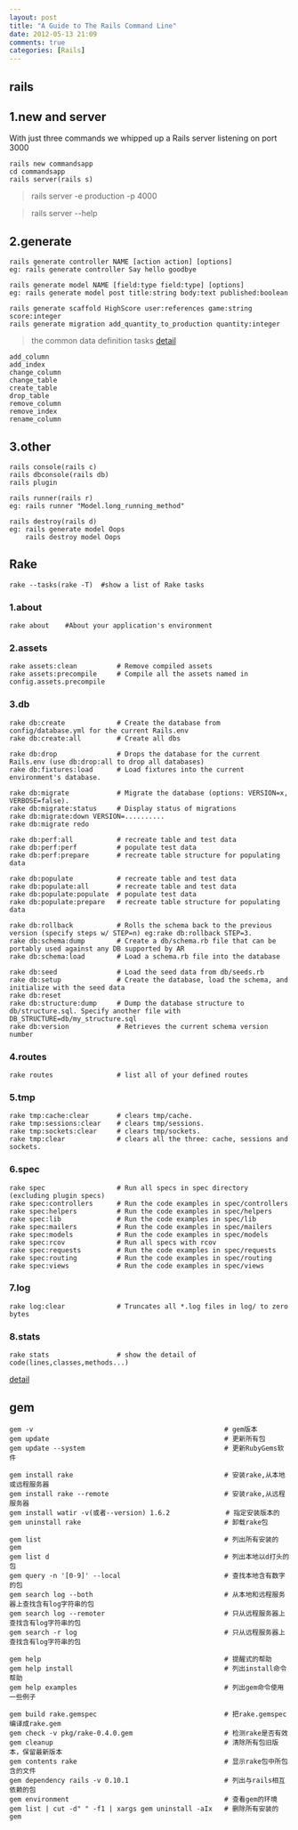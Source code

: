 ```yaml
---
layout: post
title: "A Guide to The Rails Command Line"
date: 2012-05-13 21:09
comments: true
categories: [Rails]
---
```


rails
-----
## 1.new and server
With just three commands we whipped up a Rails server listening on port 3000

    rails new commandsapp
    cd commandsapp
    rails server(rails s)

<!-- more -->

> rails server -e production -p 4000

> rails server --help

## 2.generate

    rails generate controller NAME [action action] [options]
    eg: rails generate controller Say hello goodbye

    rails generate model NAME [field:type field:type] [options]
    eg: rails generate model post title:string body:text published:boolean

    rails generate scaffold HighScore user:references game:string score:integer
    rails generate migration add_quantity_to_production quantity:integer
> the common data definition tasks
[detail](http://guides.rubyonrails.org/migrations.html)

    add_column
    add_index
    change_column
    change_table
    create_table
    drop_table
    remove_column
    remove_index
    rename_column

## 3.other

    rails console(rails c)
    rails dbconsole(rails db)
    rails plugin

    rails runner(rails r)
    eg: rails runner "Model.long_running_method"

    rails destroy(rails d)
    eg: rails generate model Oops
        rails destroy model Oops

Rake
------

    rake --tasks(rake -T)  #show a list of Rake tasks

### 1.about

    rake about    #About your application's environment

### 2.assets

    rake assets:clean          # Remove compiled assets
    rake assets:precompile     # Compile all the assets named in config.assets.precompile

### 3.db

    rake db:create             # Create the database from config/database.yml for the current Rails.env
    rake db:create:all         # Create all dbs

    rake db:drop               # Drops the database for the current Rails.env (use db:drop:all to drop all databases)
    rake db:fixtures:load      # Load fixtures into the current environment's database.

    rake db:migrate            # Migrate the database (options: VERSION=x, VERBOSE=false).
    rake db:migrate:status     # Display status of migrations
    rake db:migrate:down VERSION=..........
    rake db:migrate redo

    rake db:perf:all           # recreate table and test data
    rake db:perf:perf          # populate test data
    rake db:perf:prepare       # recreate table structure for populating data

    rake db:populate           # recreate table and test data
    rake db:populate:all       # recreate table and test data
    rake db:populate:populate  # populate test data
    rake db:populate:prepare   # recreate table structure for populating data

    rake db:rollback           # Rolls the schema back to the previous version (specify steps w/ STEP=n) eg:rake db:rollback STEP=3.
    rake db:schema:dump        # Create a db/schema.rb file that can be portably used against any DB supported by AR
    rake db:schema:load        # Load a schema.rb file into the database

    rake db:seed               # Load the seed data from db/seeds.rb
    rake db:setup              # Create the database, load the schema, and initialize with the seed data
    rake db:reset
    rake db:structure:dump     # Dump the database structure to db/structure.sql. Specify another file with DB_STRUCTURE=db/my_structure.sql
    rake db:version            # Retrieves the current schema version number

### 4.routes

    rake routes                # list all of your defined routes

### 5.tmp

    rake tmp:cache:clear       # clears tmp/cache.
    rake tmp:sessions:clear    # clears tmp/sessions.
    rake tmp:sockets:clear     # clears tmp/sockets.
    rake tmp:clear             # clears all the three: cache, sessions and sockets.

### 6.spec

    rake spec                  # Run all specs in spec directory (excluding plugin specs)
    rake spec:controllers      # Run the code examples in spec/controllers
    rake spec:helpers          # Run the code examples in spec/helpers
    rake spec:lib              # Run the code examples in spec/lib
    rake spec:mailers          # Run the code examples in spec/mailers
    rake spec:models           # Run the code examples in spec/models
    rake spec:rcov             # Run all specs with rcov
    rake spec:requests         # Run the code examples in spec/requests
    rake spec:routing          # Run the code examples in spec/routing
    rake spec:views            # Run the code examples in spec/views

### 7.log

    rake log:clear             # Truncates all *.log files in log/ to zero bytes

### 8.stats

    rake stats                 # show the detail of code(lines,classes,methods...)

[detail](http://guides.rubyonrails.org/command_line.html)

gem
---

    gem -v                                                # gem版本
    gem update                                            # 更新所有包
    gem update --system                                   # 更新RubyGems软件

    gem install rake                                      # 安装rake,从本地或远程服务器
    gem install rake --remote                             # 安装rake,从远程服务器
    gem install watir -v(或者--version) 1.6.2              # 指定安装版本的
    gem uninstall rake                                    # 卸载rake包

    gem list                                              # 列出所有安装的gem
    gem list d                                            # 列出本地以d打头的包
    gem query -n '[0-9]' --local                          # 查找本地含有数字的包
    gem search log --both                                 # 从本地和远程服务器上查找含有log字符串的包
    gem search log --remoter                              # 只从远程服务器上查找含有log字符串的包
    gem search -r log                                     # 只从远程服务器上查找含有log字符串的包

    gem help                                              # 提醒式的帮助
    gem help install                                      # 列出install命令 帮助
    gem help examples                                     # 列出gem命令使用一些例子

    gem build rake.gemspec                                # 把rake.gemspec编译成rake.gem
    gem check -v pkg/rake-0.4.0.gem                       # 检测rake是否有效
    gem cleanup                                           # 清除所有包旧版本，保留最新版本
    gem contents rake                                     # 显示rake包中所包含的文件
    gem dependency rails -v 0.10.1                        # 列出与rails相互依赖的包
    gem environment                                       # 查看gem的环境
    gem list | cut -d" " -f1 | xargs gem uninstall -aIx   # 删除所有安装的gem
